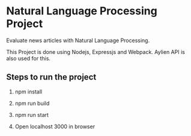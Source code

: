 # Natural Language Processing Project

Evaluate news articles with Natural Language Processing.

This Project is done using Nodejs, Expressjs and Webpack. Aylien API is also used for this.

## Steps to run the project

1) npm install

2) npm run build

3) npm run start

4) Open localhost 3000 in browser
